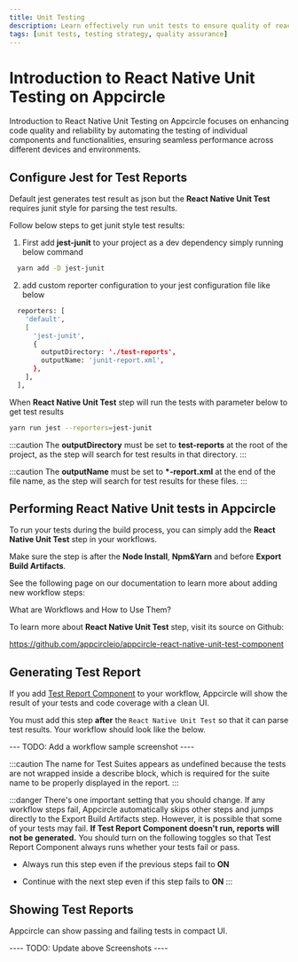```yaml
---
title: Unit Testing
description: Learn effectively run unit tests to ensure quality of react native projects
tags: [unit tests, testing strategy, quality assurance]
---
```


# Introduction to React Native Unit Testing on Appcircle

Introduction to React Native Unit Testing on Appcircle focuses on enhancing code quality and reliability by automating the testing of individual components and functionalities, ensuring seamless performance across different devices and environments.

## Configure Jest for Test Reports

Default jest generates test result as json but the **React Native Unit Test** requires junit style for parsing the test results.

Follow below steps to get junit style test results:

1. First add **jest-junit** to your project as a dev dependency simply running below command

```bash
  yarn add -D jest-junit
```

2. add custom reporter configuration to your jest configuration file like below

```bash
  reporters: [
    'default',
    [
      'jest-junit',
      {
        outputDirectory: './test-reports',
        outputName: 'junit-report.xml',
      },
    ],
  ],
```

When **React Native Unit Test** step will run the tests with parameter below to get test results

```bash
yarn run jest --reporters=jest-junit
```

:::caution
The **outputDirectory** must be set to **test-reports** at the root of the project, as the step will search for test results in that directory.
:::

:::caution
The **outputName** must be set to **\*-report.xml** at the end of the file name, as the step will search for test results for these files.
:::

## Performing React Native Unit tests in Appcircle

To run your tests during the build process, you can simply add the **React Native Unit Test** step in your workflows.

Make sure the step is after the **Node Install**, **Npm&Yarn** and before **Export Build Artifacts**.

See the following page on our documentation to learn more about adding new workflow steps:

<ContentRef url="/workflows">What are Workflows and How to Use Them?</ContentRef>

To learn more about **React Native Unit Test** step, visit its source on Github:

https://github.com/appcircleio/appcircle-react-native-unit-test-component

## Generating Test Report

If you add [Test Report Component](https://github.com/appcircleio/appcircle-test-report-component) to your workflow, Appcircle will show the result of your tests and code coverage with a clean UI.

<Screenshot url='https://cdn.appcircle.io/docs/assets/test-reports.png' />

You must add this step **after** the `React Native Unit Test` so that it can parse test results. Your workflow should look like the below.

--- TODO: Add a workflow sample screenshot ----

:::caution
The name for Test Suites appears as undefined because the tests are not wrapped inside a describe block, which is required for the suite name to be properly displayed in the report.
:::

:::danger
There's one important setting that you should change. If any workflow steps fail, Appcircle automatically skips other steps and jumps directly to the Export Build Artifacts step. However, it is possible that some of your tests may fail. **If Test Report Component doesn't run, reports will not be generated.** You should turn on the following toggles so that Test Report Component always runs whether your tests fail or pass.

- Always run this step even if the previous steps fail to **ON**
- Continue with the next step even if this step fails to **ON**
  :::

  <Screenshot url="https://cdn.appcircle.io/docs/assets/ios-unit-test-report-steps-on.png" />

## Showing Test Reports

Appcircle can show passing and failing tests in compact UI.

<Screenshot url='https://cdn.appcircle.io/docs/assets/test-reports-detail.png' />

<Screenshot url='https://cdn.appcircle.io/docs/assets/test-reports-suite-detail.png' />

---- TODO: Update above Screenshots ----
